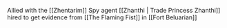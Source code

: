 Allied with the [[Zhentarim]] 
Spy agent [[Zhanthi | Trade Princess Zhanthi]] hired to get evidence from [[The Flaming Fist]] in [[Fort Beluarian]]